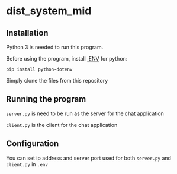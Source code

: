 # dist_system_mid

## Installation
Python 3 is needed to run this program.

Before using the program, install [.ENV](https://pypi.org/project/python-dotenv/) for python:
```
pip install python-dotenv
```

Simply clone the files from this repository 

## Running the program

`server.py` is need to be run as the server for the chat application

`client.py` is the client for the chat application

## Configuration
You can set ip address and server port used for both `server.py` and `client.py` in `.env` 
